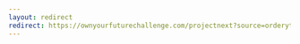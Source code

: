 ```yaml
---
layout: redirect
redirect: https://ownyourfuturechallenge.com/projectnext?source=orderyt&a=1899
---
```


